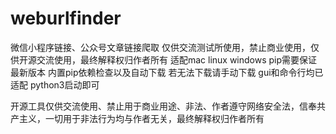 # weburlfinder
微信小程序链接、公众号文章链接爬取
仅供交流测试所使用，禁止商业使用，仅供开源交流使用，最终解释权归作者所有
适配mac linux windows 
pip需要保证最新版本
内置pip依赖检查以及自动下载 若无法下载请手动下载
gui和命令行均已适配 python3启动即可

开源工具仅供交流使用、禁止用于商业用途、非法、作者遵守网络安全法，信奉共产主义，一切用于非法行为均与作者无关，最终解释权归作者所有
